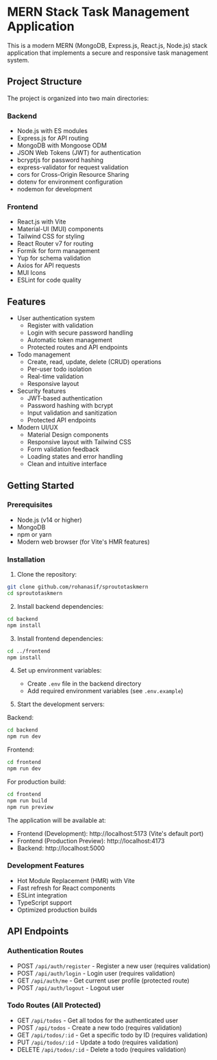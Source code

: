 # MERN Stack Task Management Application

This is a modern MERN (MongoDB, Express.js, React.js, Node.js) stack application that implements a secure and responsive task management system.

## Project Structure

The project is organized into two main directories:

### Backend

- Node.js with ES modules
- Express.js for API routing
- MongoDB with Mongoose ODM
- JSON Web Tokens (JWT) for authentication
- bcryptjs for password hashing
- express-validator for request validation
- cors for Cross-Origin Resource Sharing
- dotenv for environment configuration
- nodemon for development

### Frontend

- React.js with Vite
- Material-UI (MUI) components
- Tailwind CSS for styling
- React Router v7 for routing
- Formik for form management
- Yup for schema validation
- Axios for API requests
- MUI Icons
- ESLint for code quality

## Features

- User authentication system
  - Register with validation
  - Login with secure password handling
  - Automatic token management
  - Protected routes and API endpoints
- Todo management
  - Create, read, update, delete (CRUD) operations
  - Per-user todo isolation
  - Real-time validation
  - Responsive layout
- Security features
  - JWT-based authentication
  - Password hashing with bcrypt
  - Input validation and sanitization
  - Protected API endpoints
- Modern UI/UX
  - Material Design components
  - Responsive layout with Tailwind CSS
  - Form validation feedback
  - Loading states and error handling
  - Clean and intuitive interface

## Getting Started

### Prerequisites

- Node.js (v14 or higher)
- MongoDB
- npm or yarn
- Modern web browser (for Vite's HMR features)

### Installation

1. Clone the repository:

```bash
git clone github.com/rohanasif/sproutotaskmern
cd sproutotaskmern
```

2. Install backend dependencies:

```bash
cd backend
npm install
```

3. Install frontend dependencies:

```bash
cd ../frontend
npm install
```

4. Set up environment variables:

   - Create `.env` file in the backend directory
   - Add required environment variables (see `.env.example`)

5. Start the development servers:

Backend:

```bash
cd backend
npm run dev
```

Frontend:

```bash
cd frontend
npm run dev
```

For production build:

```bash
cd frontend
npm run build
npm run preview
```

The application will be available at:

- Frontend (Development): http://localhost:5173 (Vite's default port)
- Frontend (Production Preview): http://localhost:4173
- Backend: http://localhost:5000

### Development Features

- Hot Module Replacement (HMR) with Vite
- Fast refresh for React components
- ESLint integration
- TypeScript support
- Optimized production builds

## API Endpoints

### Authentication Routes

- POST `/api/auth/register` - Register a new user (requires validation)
- POST `/api/auth/login` - Login user (requires validation)
- GET `/api/auth/me` - Get current user profile (protected route)
- POST `/api/auth/logout` - Logout user

### Todo Routes (All Protected)

- GET `/api/todos` - Get all todos for the authenticated user
- POST `/api/todos` - Create a new todo (requires validation)
- GET `/api/todos/:id` - Get a specific todo by ID (requires validation)
- PUT `/api/todos/:id` - Update a todo (requires validation)
- DELETE `/api/todos/:id` - Delete a todo (requires validation)
